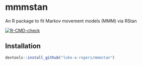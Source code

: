 # mmmstan
An R package to fit Markov movement models (MMM) via RStan

<!-- badges: start -->
[![R-CMD-check](https://github.com/luke-a-rogers/mmmstan/workflows/R-CMD-check/badge.svg)](https://github.com/luke-a-rogers/mmmstan/actions)
<!-- badges: end -->

## Installation

``` r
devtools::install_github("luke-a-rogers/mmmstan")
```
